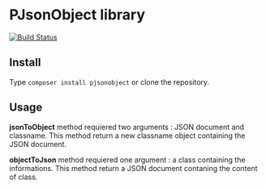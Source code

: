 # PJsonObject library

[![Build Status](https://travis-ci.com/Christophedlr/pjsonobject.svg?branch=master)](https://travis-ci.com/Christophedlr/pjsonobject)

## Install

Type `composer install pjsonobject` or clone the repository.

## Usage

**jsonToObject** method requiered two arguments : JSON document and classname.
This method return a new classname object containing the JSON document.

**objectToJson** method requiered one argument : a class containing the informations.
This method return a JSON document contaning the content of class.
